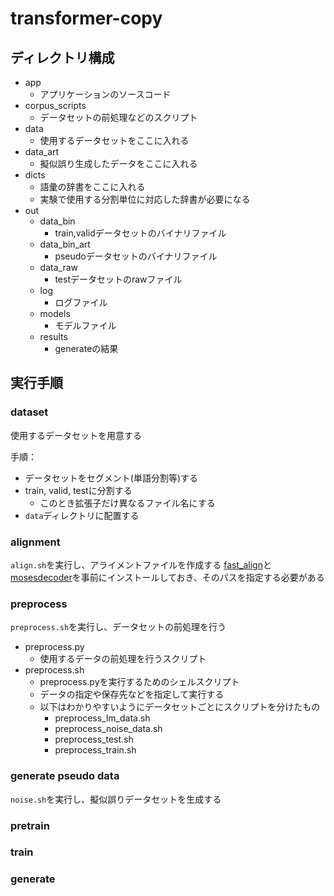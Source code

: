 # transformer-copy

## ディレクトリ構成
- app
  - アプリケーションのソースコード
- corpus_scripts
  - データセットの前処理などのスクリプト
- data
  - 使用するデータセットをここに入れる
- data_art
  - 擬似誤り生成したデータをここに入れる
- dicts
  - 語彙の辞書をここに入れる
  - 実験で使用する分割単位に対応した辞書が必要になる
- out
  - data_bin
    - train,validデータセットのバイナリファイル
  - data_bin_art
    - pseudoデータセットのバイナリファイル
  - data_raw
    - testデータセットのrawファイル
  - log
    - ログファイル
  - models
    - モデルファイル
  - results
    - generateの結果


## 実行手順

### dataset
使用するデータセットを用意する

手順：
- データセットをセグメント(単語分割等)する
- train, valid, testに分割する
  - このとき拡張子だけ異なるファイル名にする
- `data`ディレクトリに配置する

### alignment
`align.sh`を実行し、アライメントファイルを作成する
[fast_align](https://github.com/clab/fast_align)と[mosesdecoder](https://github.com/moses-smt/mosesdecoder)を事前にインストールしておき、そのパスを指定する必要がある

### preprocess
`preprocess.sh`を実行し、データセットの前処理を行う

- preprocess.py
  - 使用するデータの前処理を行うスクリプト
- preprocess.sh
  - preprocess.pyを実行するためのシェルスクリプト
  - データの指定や保存先などを指定して実行する
  - 以下はわかりやすいようにデータセットごとにスクリプトを分けたもの
    - preprocess_lm_data.sh
    - preprocess_noise_data.sh
    - preprocess_test.sh
    - preprocess_train.sh


### generate pseudo data
`noise.sh`を実行し、擬似誤りデータセットを生成する


### pretrain


### train


### generate
